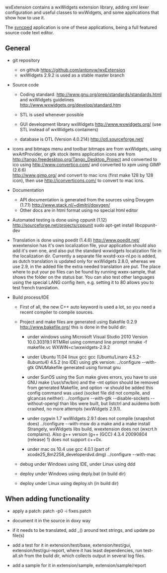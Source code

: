 wxExtension contains a wxWidgets extension library, adding xml lexer 
configuration and useful classes to wxWidgets, 
and some applications that show how to use it.

The <a href="http://antonvw.github.com/syncped/">syncped</a> application is 
one of these applications, being a full featured source code text editor. 

## General

- git repository 
  - on github https://github.com/antonvw/wxExtension  
  - wxWidgets 2.9.2 is used as a stable master branch

- Source code      
  - Coding standard:
  http://www.gnu.org/prep/standards/standards.html
  and wxWidgets guidelines
  http://www.wxwidgets.org/develop/standard.htm

  - STL is used whenever possible 
  
  - GUI development library wxWidgets 
  http://www.wxwidgets.org/ (use STL instead of wxWidgets containers)

  - database is OTL (Version 4.0.214)
  http://otl.sourceforge.net/

- icons and bitmaps
  menu and toolbar bitmaps are from wxWidgets, using wxArtProvider, 
  or gtk stock items
  application icons are from
  http://tango.freedesktop.org/Tango_Desktop_Project
  and converted to ico using
  http://www.convertico.com/
  and converted to xpm using GIMP (2.6.6)    
  http://www.gimp.org/
  and convert to mac icns (first make 128 by 128 icon),
  then use http://iconverticons.com/ to convert to mac icns.

- Documentation
  - API documentation is generated from the sources using Doxygen (1.7.1)
  http://www.stack.nl/~dimitri/doxygen/
  - Other docs are in html format using no special html editor

- Automated testing is done using cppunit (1.12)
  http://sourceforge.net/projects/cppunit
    sudo apt-get install libcppunit-dev
     
- Translation is done using poedit (1.4.6)
  http://www.poedit.net/
  wxextension has it's own localization file, your application should
  also add it's own one, and also put the standard wxwidgets localization file
  in the localization dir. 
  Currently a separate file wxstd-xxx-nl.po is added, as dutch translation
  is updated only for wxWidgets 2.8.0, whereas we use 2.9, in the added file
  the extra needed translation are put. 
  The place where to put your po files can be found by running wxex-sample,
  that shows the folder on the status bar. 
  You can also test other languages using the special LANG config item,
  e.g. setting it to 80 allows you to test french translation.

- Build process/IDE
  - First of all, the new C++ auto keyword is used a lot, so
  you need a recent compiler to compile sources.

  - Project and make files are generated using Bakefile 0.2.9
  http://www.bakefile.org/
  this is done in the build dir:
    
    - under windows using Microsoft Visual Studio 2010
    Version 10.0.30319.1 RTMRel using command line prompt
        nmake -f makefile.vc WXWIN=c:\wxwidgets-2.9.2
      
    - under Ubuntu 11.04 linux gcc gcc (Ubuntu/Linaro 4.5.2-8ubuntu4) 4.5.2
    (no IDE)
    using gtk version:
        ../configure --with-gtk
    GNUMakefile generated using format gnu
  
    - under SunOS using the Sun make gives errors,
    you have to use GNU make (/usr/sfw/bin)
    and the -mt option should be removed from generated Makefile, and
    option -w should be added
    this config command was used (socket file did not compile, and
    glcancas neither):
        ../configure --with-gtk --disable-sockets --without-opengl
    than libs were built, but listctrl and auidemo both crashed, no
    more attempts (wxWidgets 2.9.1).
  
    - under cygwin 1.7 wxWidgets 2.9.1 does not compile (snapshot does)
        ../configure --with-msw
    do a make and a make install
    Strangely, wxWidgets libs build, wxextension does not (wxcrt.h complains).
    Also g++ version (g++ (GCC) 4.3.4 20090804 (release) 1) does not support c++0x.
      
    - under mac os 10.4 use gcc 4.0.1 (part of xcode25_8m2258_developerdvd.dmg)
      ../configure --with-mac
  
  - debug under Windows using IDE, under Linux using ddd

  - deploy under Windows using deply.bat (in build dir)
  - deploy under Linux using deploy.sh (in build dir)


## When adding functionality

- apply a patch:
    patch -p0 -i fixes.patch

- document it in the source in doxy way

- if it needs to be translated, add _() around text strings, 
  and update po file(s)

- add a test for it in 
    extension/test/base, 
    extension/test/gui,
    extension/test/gui-report, where it has least dependencies,
  run test-all.sh from the build dir, which collects output in several log files. 

- add a sample for it in
    extension/sample, 
    extension/sample/report
